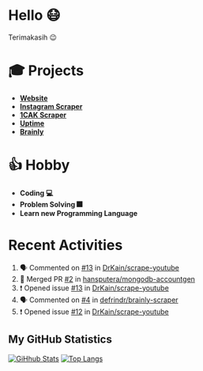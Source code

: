 # Hello 😷

Terimakasih 😉

# 🎓 Projects

- [**Website**](https://hanifdwyputra.xyz)
- [**Instagram Scraper**](https://instagram.hanifdwyputra.xyz)
- [**1CAK Scraper**](https://1cak.hanifdwyputra.xyz)
- [**Uptime**](https://uptime.hanifdwyputra.xyz)
- [**Brainly**](https://brainly.hanifdwyputra.xyz)

# 👍 Hobby

- **Coding 💻**
- **Problem Solving 🎆**
- **Learn new Programming Language**

# Recent Activities

<!--START_SECTION:activity-->
1. 🗣 Commented on [#13](https://github.com//DrKain/scrape-youtube/issues/13) in [DrKain/scrape-youtube](https://github.com//DrKain/scrape-youtube)
2. 🎉 Merged PR [#2](https://github.com//hansputera/mongodb-accountgen/pull/2) in [hansputera/mongodb-accountgen](https://github.com//hansputera/mongodb-accountgen)
3. ❗️ Opened issue [#13](https://github.com//DrKain/scrape-youtube/issues/13) in [DrKain/scrape-youtube](https://github.com//DrKain/scrape-youtube)
4. 🗣 Commented on [#4](https://github.com//defrindr/brainly-scraper/issues/4) in [defrindr/brainly-scraper](https://github.com//defrindr/brainly-scraper)
5. ❗️ Opened issue [#12](https://github.com//DrKain/scrape-youtube/issues/12) in [DrKain/scrape-youtube](https://github.com//DrKain/scrape-youtube)
<!--END_SECTION:activity-->

## My GitHub Statistics
[![GiHhub Stats](https://github-readme-stats.vercel.app/api?username=hansputera&show_icons=true&theme=dark)](https://github.com/hansputera)
[![Top Langs](https://github-readme-stats.vercel.app/api/top-langs/?username=hansputera&layout=compact&theme=dark)](https://github.com/hansputera)
